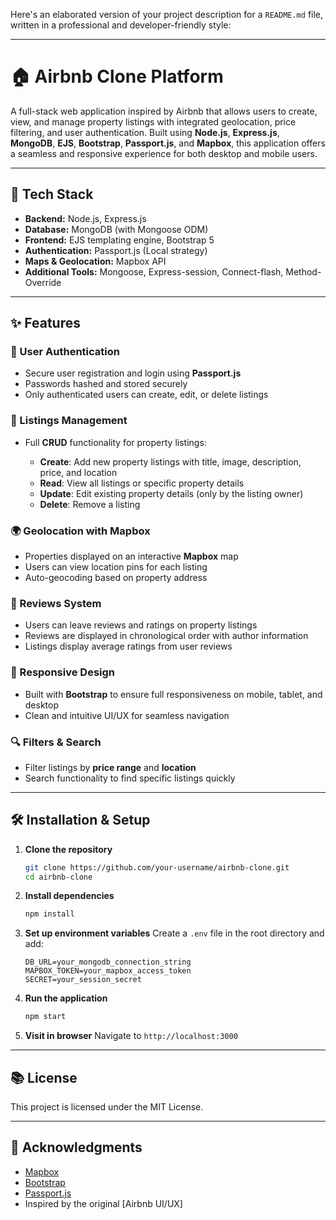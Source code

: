 Here's an elaborated version of your project description for a `README.md` file, written in a professional and developer-friendly style:

---

# 🏠 Airbnb Clone Platform

A full-stack web application inspired by Airbnb that allows users to create, view, and manage property listings with integrated geolocation, price filtering, and user authentication. Built using **Node.js**, **Express.js**, **MongoDB**, **EJS**, **Bootstrap**, **Passport.js**, and **Mapbox**, this application offers a seamless and responsive experience for both desktop and mobile users.

---

## 🚀 Tech Stack

* **Backend:** Node.js, Express.js
* **Database:** MongoDB (with Mongoose ODM)
* **Frontend:** EJS templating engine, Bootstrap 5
* **Authentication:** Passport.js (Local strategy)
* **Maps & Geolocation:** Mapbox API
* **Additional Tools:** Mongoose, Express-session, Connect-flash, Method-Override

---

## ✨ Features

### 🔐 User Authentication

* Secure user registration and login using **Passport.js**
* Passwords hashed and stored securely
* Only authenticated users can create, edit, or delete listings

### 🏡 Listings Management

* Full **CRUD** functionality for property listings:

  * **Create**: Add new property listings with title, image, description, price, and location
  * **Read**: View all listings or specific property details
  * **Update**: Edit existing property details (only by the listing owner)
  * **Delete**: Remove a listing

### 🌍 Geolocation with Mapbox

* Properties displayed on an interactive **Mapbox** map
* Users can view location pins for each listing
* Auto-geocoding based on property address

### 💬 Reviews System

* Users can leave reviews and ratings on property listings
* Reviews are displayed in chronological order with author information
* Listings display average ratings from user reviews

### 📱 Responsive Design

* Built with **Bootstrap** to ensure full responsiveness on mobile, tablet, and desktop
* Clean and intuitive UI/UX for seamless navigation

### 🔍 Filters & Search

* Filter listings by **price range** and **location**
* Search functionality to find specific listings quickly

---

## 🛠 Installation & Setup

1. **Clone the repository**

   ```bash
   git clone https://github.com/your-username/airbnb-clone.git
   cd airbnb-clone
   ```

2. **Install dependencies**

   ```bash
   npm install
   ```

3. **Set up environment variables**
   Create a `.env` file in the root directory and add:

   ```env
   DB_URL=your_mongodb_connection_string
   MAPBOX_TOKEN=your_mapbox_access_token
   SECRET=your_session_secret
   ```

4. **Run the application**

   ```bash
   npm start
   ```

5. **Visit in browser**
   Navigate to `http://localhost:3000`

---

## 📚 License

This project is licensed under the MIT License.

---

## 🙌 Acknowledgments

* [Mapbox](https://www.mapbox.com/)
* [Bootstrap](https://getbootstrap.com/)
* [Passport.js](http://www.passportjs.org/)
* Inspired by the original \[Airbnb UI/UX]

